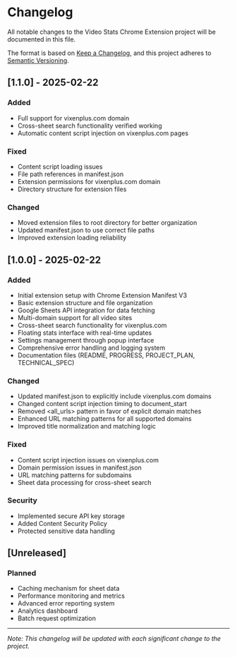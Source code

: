 # Changelog

All notable changes to the Video Stats Chrome Extension project will be documented in this file.

The format is based on [Keep a Changelog](https://keepachangelog.com/en/1.0.0/),
and this project adheres to [Semantic Versioning](https://semver.org/spec/v2.0.0.html).

## [1.1.0] - 2025-02-22

### Added
- Full support for vixenplus.com domain
- Cross-sheet search functionality verified working
- Automatic content script injection on vixenplus.com pages

### Fixed
- Content script loading issues
- File path references in manifest.json
- Extension permissions for vixenplus.com domain
- Directory structure for extension files

### Changed
- Moved extension files to root directory for better organization
- Updated manifest.json to use correct file paths
- Improved extension loading reliability

## [1.0.0] - 2025-02-22

### Added
- Initial extension setup with Chrome Extension Manifest V3
- Basic extension structure and file organization
- Google Sheets API integration for data fetching
- Multi-domain support for all video sites
- Cross-sheet search functionality for vixenplus.com
- Floating stats interface with real-time updates
- Settings management through popup interface
- Comprehensive error handling and logging system
- Documentation files (README, PROGRESS, PROJECT_PLAN, TECHNICAL_SPEC)

### Changed
- Updated manifest.json to explicitly include vixenplus.com domains
- Changed content script injection timing to document_start
- Removed <all_urls> pattern in favor of explicit domain matches
- Enhanced URL matching patterns for all supported domains
- Improved title normalization and matching logic

### Fixed
- Content script injection issues on vixenplus.com
- Domain permission issues in manifest.json
- URL matching patterns for subdomains
- Sheet data processing for cross-sheet search

### Security
- Implemented secure API key storage
- Added Content Security Policy
- Protected sensitive data handling

## [Unreleased]
### Planned
- Caching mechanism for sheet data
- Performance monitoring and metrics
- Advanced error reporting system
- Analytics dashboard
- Batch request optimization

---
*Note: This changelog will be updated with each significant change to the project.* 